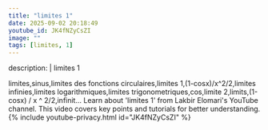```yaml
---
title: "limites 1"
date: 2025-09-02 20:18:49 
youtube_id: JK4fNZyCsZI
image: ""
tags: [limites, 1]
---
```

description: |
  limites 1
  
  
  
  limites,sinus,limites des fonctions circulaires,limites 1,(1-cosx)/x^2/2,limites infinies,limites logarithmiques,limites trigonometriques,cos,limite 2,limits,(1-cosx) / x ^ 2/2,infinit...
  Learn about 'limites 1' from Lakbir Elomari's YouTube channel. This video covers key points and tutorials for better understanding.
{% include youtube-privacy.html id="JK4fNZyCsZI" %}

